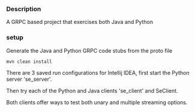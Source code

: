 ### Description
A GRPC based project that exercises both Java and Python

### setup
Generate the Java and Python GRPC code stubs from the proto file

`mvn clean install`

There are 3 saved run configurations for Intellij IDEA, first start the Python server 'se_server'.

Then try each of the Python and Java clients 'se_client' and SeClient.

Both clients offer ways to test both unary and multiple streaming options.